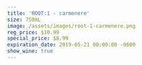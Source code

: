 ```yaml
---
title: 'ROOT:1 - carmenere'
size: 750mL
image: /assets/images/root-1-carmenere.png
reg_price: $10.99
special_price: $8.99
expiration_date: 2019-05-21 00:00:00 -0600
show_wine: true
---
```


